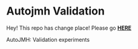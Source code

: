 # Autojmh Validation

Hey! This repo has change place! Please go [**HERE**](https://github.com/autojmh/autojmh-validation-data)

AutoJMH: Validation experiments 

